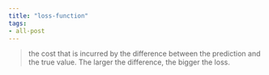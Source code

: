 ```yaml
---
title: "loss-function"
tags:
- all-post
---
```


> the cost that is incurred by the difference between the prediction and the true value. The larger the difference, the bigger the loss.